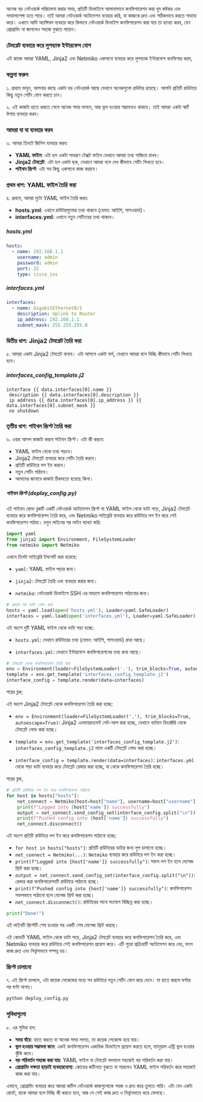 অনেক বড় নেটওয়ার্ক পরিচালনা করার সময়, প্রতিটি ডিভাইসে আলাদাভাবে কনফিগারেশন করা খুব কষ্টকর এবং সময়সাপেক্ষ হতে পারে। তাই আমরা নেটওয়ার্ক অটোমেশন ব্যবহার করি, যা কাজকে দ্রুত এবং সঠিকভাবে করতে সাহায্য করে। এখানে আমি অ্যান্সিবল ব্যবহার করে কিভাবে নেটওয়ার্ক ডিভাইস কনফিগারেশন করা যায় তা ব্যাখ্যা করব, যেন প্রোগ্রামিং না জানলেও সহজে বুঝতে পারেন।

### টেমপ্লেট ব্যবহার করে লুপব্যাক ইন্টারফেস যোগ

এই কাজে আমরা YAML, Jinja2 এবং Netmiko একসাথে ব্যবহার করে লুপব্যাক ইন্টারফেস কনফিগার করব,

### কল্পনা করুন

১. প্রথমে ভাবুন, আপনার কাছে একটা বড় নেটওয়ার্ক আছে যেখানে অনেকগুলো রাউটার রয়েছে। আপনি প্রতিটি রাউটারে কিছু নতুন সেটিং যোগ করতে চান।

২. এই কাজটা হাতে করতে গেলে অনেক সময় লাগবে, আর ভুল হওয়ার সম্ভাবনাও থাকবে। তাই আমরা একটা স্মার্ট উপায় ব্যবহার করব।

### আমরা যা যা ব্যবহার করব

৩. আমরা তিনটে জিনিস ব্যবহার করব:
   - **YAML ফাইল**: এটা হল একটা সাধারণ টেক্সট ফাইল যেখানে আমরা তথ্য সাজিয়ে রাখব।
   - **Jinja2 টেমপ্লেট**: এটা হল একটা ছক, যেখানে আমরা বলে দেব কীভাবে সেটিং লিখতে হবে।
   - **পাইথন স্ক্রিপ্ট**: এটা সব কিছু একসাথে কাজ করাবে।

### প্রথম ধাপ: YAML ফাইল তৈরি করা

৪. প্রথমে, আমরা দুটো YAML ফাইল তৈরি করব:
   - **hosts.yml**: এখানে রাউটারগুলোর তথ্য থাকবে (যেমন: আইপি, পাসওয়ার্ড)।
   - **interfaces.yml**: এখানে নতুন সেটিংয়ের তথ্য থাকবে।

##### hosts.yml

```yaml
hosts:
  - name: 192.168.1.1
    username: admin
    password: admin
    port: 22
    type: cisco_ios
```

##### interfaces.yml

```yaml
interfaces:
  - name: GigabitEthernet0/1
    description: Uplink to Router
    ip_address: 192.168.1.1
    subnet_mask: 255.255.255.0
```

### দ্বিতীয় ধাপ: Jinja2 টেমপ্লেট তৈরি করা

৫. আমরা একটা Jinja2 টেমপ্লেট বানাব। এটা আসলে একটা ফর্ম, যেখানে আমরা বলে দিচ্ছি কীভাবে সেটিং লিখতে হবে।

##### interfaces_config_template.j2

```jinja2
interface {{ data.interfaces[0].name }}
 description {{ data.interfaces[0].description }}
 ip address {{ data.interfaces[0].ip_address }} {{ data.interfaces[0].subnet_mask }}
 no shutdown
```

### তৃতীয় ধাপ: পাইথন স্ক্রিপ্ট তৈরি করা

৬. এবার আসল কাজটা করবে পাইথন স্ক্রিপ্ট। এটা কী করবে:
   - YAML ফাইল থেকে তথ্য পড়বে।
   - Jinja2 টেমপ্লেট ব্যবহার করে সেটিং তৈরি করবে।
   - প্রতিটি রাউটারে লগ ইন করবে।
   - নতুন সেটিং পাঠাবে।
   - আমাদের জানাবে কাজটা ঠিকমতো হয়েছে কিনা।

##### পাইথন স্ক্রিপ্ট (deploy_config.py)

এই পাইথন কোড ব্লকটি একটি নেটওয়ার্ক অটোমেশন স্ক্রিপ্ট যা YAML ফাইল থেকে ডাটা পড়ে, Jinja2 টেমপ্লেট ব্যবহার করে কনফিগারেশন তৈরি করে, এবং Netmiko লাইব্রেরি ব্যবহার করে রাউটারে লগ ইন করে সেই কনফিগারেশন পাঠায়। চলুন লাইনের পর লাইন ব্যাখ্যা করি:

```python
import yaml
from jinja2 import Environment, FileSystemLoader
from netmiko import Netmiko
```

এখানে তিনটা লাইব্রেরি ইমপোর্ট করা হয়েছে:

- `yaml`: YAML ফাইল পড়ার জন্য।
  
- `jinja2`: টেমপ্লেট তৈরি এবং ব্যবহার করার জন্য।

- `netmiko`: নেটওয়ার্ক ডিভাইসে SSH এর মাধ্যমে কনফিগারেশন পাঠানোর জন্য।

```python
# প্রথমে সব ডাটা লোড করা
hosts = yaml.load(open('hosts.yml'), Loader=yaml.SafeLoader)
interfaces = yaml.load(open('interfaces.yml'), Loader=yaml.SafeLoader)
```

এই অংশে দুটি YAML ফাইল থেকে ডাটা পড়া হচ্ছে:

- `hosts.yml`: যেখানে রাউটারের তথ্য (যেমন: আইপি, পাসওয়ার্ড) রাখা আছে।

- `interfaces.yml`: যেখানে ইন্টারফেস কনফিগারেশনের তথ্য রাখা আছে।

```python
# টেমপ্লেট থেকে কনফিগারেশন তৈরি করা
env = Environment(loader=FileSystemLoader('.'), trim_blocks=True, autoescape=True)
template = env.get_template('interfaces_config_template.j2')
interface_config = template.render(data=interfaces)
```
পরের ব্লক;

এই অংশে Jinja2 টেমপ্লেট থেকে কনফিগারেশন তৈরি করা হচ্ছে:
- `env = Environment(loader=FileSystemLoader('.'), trim_blocks=True, autoescape=True)`: 
Jinja2 এনভায়রনমেন্ট সেট-আপ করা হচ্ছে, যেখানে বর্তমান ডিরেক্টরি থেকে টেমপ্লেট লোড করা হচ্ছে।

- `template = env.get_template('interfaces_config_template.j2')`: `interfaces_config_template.j2` নামে একটি টেমপ্লেট লোড করা হচ্ছে।

- `interface_config = template.render(data=interfaces)`: `interfaces.yml` থেকে পড়া ডাটা ব্যবহার করে টেমপ্লেট রেন্ডার করা হচ্ছে, যা থেকে কনফিগারেশন তৈরি হচ্ছে।

পরের ব্লক,

```python
# প্রতিটি রাউটারে লগ ইন করে কনফিগারেশন পাঠানো
for host in hosts["hosts"]:
    net_connect = Netmiko(host=host["name"], username=host["username"], password=host["password"], port=host["port"], device_type=host["type"])
    print(f"Logged into {host['name']} successfully")
    output = net_connect.send_config_set(interface_config.split("\n"))
    print(f"Pushed config into {host['name']} successfully")
    net_connect.disconnect()
```

এই অংশে প্রতিটি রাউটারে লগ ইন করে কনফিগারেশন পাঠানো হচ্ছে:
- `for host in hosts["hosts"]`: প্রতিটি রাউটারের ডাটার জন্য লুপ চালানো হচ্ছে।
- `net_connect = Netmiko(...)`: `Netmiko` ব্যবহার করে রাউটারে লগ ইন করা হচ্ছে।
- `print(f"Logged into {host['name']} successfully")`: সফল লগ ইন হলে মেসেজ প্রিন্ট করা হচ্ছে।
- `output = net_connect.send_config_set(interface_config.split("\n"))`: রেন্ডার করা কনফিগারেশনটি রাউটারে পাঠানো হচ্ছে।
- `print(f"Pushed config into {host['name']} successfully")`: কনফিগারেশন সফলভাবে পাঠানো হলে মেসেজ প্রিন্ট করা হচ্ছে।
- `net_connect.disconnect()`: রাউটারের সাথে সংযোগ বিচ্ছিন্ন করা হচ্ছে।

```python
print("Done!")
```

এই লাইনটি স্ক্রিপ্টটি শেষ হওয়ার পর একটি শেষ মেসেজ প্রিন্ট করছে।

এই কোডটি YAML ফাইল থেকে ডাটা পড়ে, Jinja2 টেমপ্লেট ব্যবহার করে কনফিগারেশন তৈরি করে, এবং Netmiko ব্যবহার করে রাউটারে সেই কনফিগারেশন প্রয়োগ করে। এটি পুরো প্রক্রিয়াটি অটোমেশন করে দেয়, ফলে কাজ দ্রুত এবং নির্ভুলভাবে সম্পন্ন হয়।

### স্ক্রিপ্ট চালানো

৭. এই স্ক্রিপ্ট চালালে, এটা কয়েক সেকেন্ডের মধ্যে সব রাউটারে নতুন সেটিং যোগ করে দেবে। যা হাতে করলে ঘণ্টার পর ঘণ্টা লাগত।

```bash
python deploy_config.py
```

### সুবিধাগুলো

৮. এর সুবিধা হল:
- **সময় বাঁচে**: হাতে করতে যা অনেক সময় লাগত, তা কয়েক সেকেন্ডে হয়ে যায়।
- **ভুল হওয়ার সম্ভাবনা কমে**: একই কনফিগারেশন একাধিক ডিভাইসে প্রয়োগ করতে হলে, ম্যানুয়াল এন্ট্রি ভুল হওয়ার ঝুঁকি কমে।
- **বড় পরিবর্তন সহজে করা যায়**: YAML ফাইল বা টেমপ্লেট বদলালে সহজেই বড় পরিবর্তন করা যায়।
- **প্রোগ্রামিং দক্ষতা ছাড়াই ব্যবহারযোগ্য**: কোডের জটিলতা বুঝতে না পারলেও YAML ফাইল পরিবর্তন করে সহজেই কাজ করা যায়।

এভাবে, প্রোগ্রামিং ব্যবহার করে আমরা জটিল নেটওয়ার্ক কাজগুলোকে সহজ ও দ্রুত করে তুলতে পারি। এটা যেন একটা রোবট, যাকে আমরা বলে দিচ্ছি কী করতে হবে, আর সে সেই কাজ দ্রুত ও নির্ভুলভাবে করে ফেলছে।